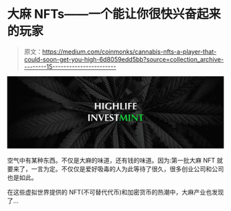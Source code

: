 # 大麻 NFTs——一个能让你很快兴奋起来的玩家

> 原文：<https://medium.com/coinmonks/cannabis-nfts-a-player-that-could-soon-get-you-high-6d8059edd5bb?source=collection_archive---------15----------------------->

![](img/7a899b85b695abde859ae8770ffced7f.png)

空气中有某种东西。不仅是大麻的味道，还有钱的味道。因为:第一批大麻 NFT 就要来了，一言为定。不仅仅是爱好吸毒的人为此等待了很久，很多创业公司和公司也是如此。

在这些虚拟世界提供的 NFT(不可替代代币)和加密货币的热潮中，大麻产业也发现了…
